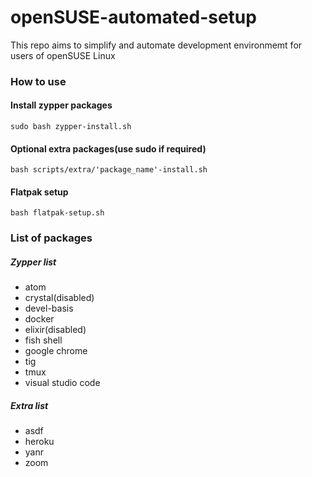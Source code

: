 # openSUSE-automated-setup
This repo aims to simplify and automate development environmemt for users of openSUSE Linux

### How to use

#### Install zypper packages
```
sudo bash zypper-install.sh
```

#### Optional extra packages(use sudo if required)
```
bash scripts/extra/'package_name'-install.sh
```

#### Flatpak setup
```
bash flatpak-setup.sh
```

### List of packages

##### Zypper list
* atom
* crystal(disabled)
* devel-basis
* docker
* elixir(disabled)
* fish shell
* google chrome
* tig
* tmux
* visual studio code

##### Extra list
* asdf
* heroku
* yanr
* zoom
